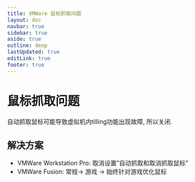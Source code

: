 ```yaml
---
title: VMWare 鼠标抓取问题
layout: doc
navbar: true
sidebar: true
aside: true
outline: deep
lastUpdated: true
editLink: true
footer: true
---
```


# 鼠标抓取问题

自动抓取鼠标可能导致虚拟机内tilling功能出现故障, 所以关闭.

## 解决方案

- VMWare Workstation Pro: 取消设置”自动抓取和取消抓取鼠标”
- VMWare Fusion: 常规→ 游戏 → 始终针对游戏优化鼠标